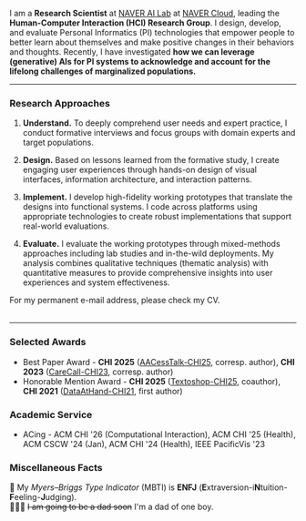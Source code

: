 I am a **Research Scientist** at <a href="https://clova.ai/ai-research" target="_blank" class="naver">NAVER AI Lab</a> at [NAVER Cloud](https://www.navercloudcorp.com/en/), leading the **Human-Computer Interaction (HCI) Research Group**. I design, develop, and evaluate Personal Informatics (PI) technologies that empower people to better learn about themselves and make positive changes in their behaviors and thoughts. Recently, I have investigated **how we can leverage (generative) AIs for PI systems to acknowledge and account for the lifelong challenges of marginalized populations.**

***

### Research Approaches
1. <b>Understand.</b> To deeply comprehend user needs and expert practice, I conduct formative interviews and focus groups with domain experts and target populations.

1. <b>Design.</b> Based on lessons learned from the formative study, I create engaging user experiences through hands-on design of visual interfaces, information architecture, and interaction patterns.

1. <b>Implement.</b> I develop high-fidelity working prototypes that translate the designs into functional systems. I code across platforms using appropriate technologies to create robust implementations that support real-world evaluations.

1. <b>Evaluate.</b> I evaluate the working prototypes through mixed-methods approaches including lab studies and in-the-wild deployments. My analysis combines qualitative techniques (thematic analysis) with quantitative measures to provide comprehensive insights into user experiences and system effectiveness.




<div class="badge announcement">For my permanent e-mail address, please check my CV.</div>
<br/>

<!--<div class="badge important">I will be accepting several research interns for 2025 spring/summer. Please check the <a href="/internship"><b>internship</b></a> page.</div>
<br/>-->

***

### Selected Awards
* Best Paper Award - **CHI 2025** ([AACessTalk-CHI25](/publication#AACessTalk-CHI25), corresp. author), **CHI 2023** ([CareCall-CHI23](/publication#CareCall-CHI23), corresp. author)
* Honorable Mention Award - **CHI 2025** ([Textoshop-CHI25](/publication#Textoshop-CHI25), coauthor), **CHI 2021** ([DataAtHand-CHI21](/publication#DataAtHand-CHI21), first author)

### Academic Service
* ACing - ACM CHI '26 (Computational Interaction), ACM CHI '25 (Health), ACM CSCW '24 (Jan), ACM CHI '24 (Health), IEEE PacificVis '23 

### Miscellaneous Facts

🫶 My *Myers–Briggs Type Indicator* (MBTI) is **ENFJ** (**E**xtraversion-i**N**tuition-**F**eeling-**J**udging).
<br/>
👨‍👩‍👦 ~~I am going to be a dad soon~~ I'm a dad of one boy. 


<!--<div class="badge announcement">The HCI group at NAVER AI Lab is hiring! Please refer to our official job description (<a href="https://naver-career.gitbook.io/en/teams/clova-cic/ai-lab/hci" target=_blank>English</a> / <a href="https://naver-career.gitbook.io/kr/service/clova/hci-x-ai" target=_blank>Korean</a>).
</div>-->